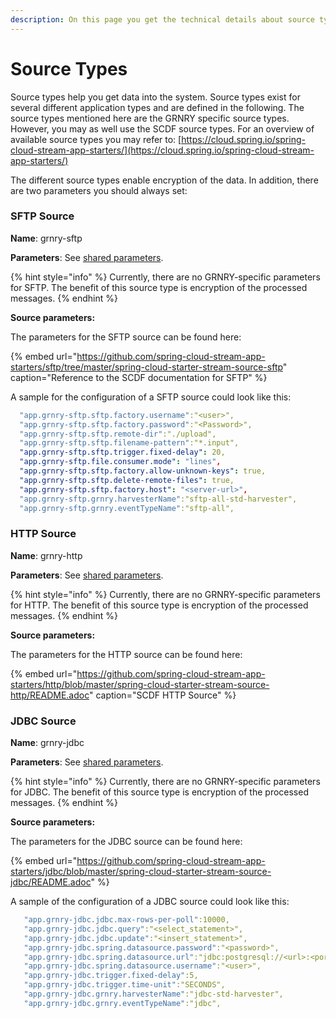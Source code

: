 ```yaml
---
description: On this page you get the technical details about source types.
---
```


# Source Types

Source types help you get data into the system. Source types exist for several different application types and are defined in the following. The source types mentioned here are the GRNRY specific source types. However, you may as well use the SCDF source types. For an overview of available source types you may refer to: [https://cloud.spring.io/spring-cloud-stream-app-starters/](https://cloud.spring.io/spring-cloud-stream-app-starters/)

The different source types enable encryption of the data. In addition, there are two parameters you should always set:

### SFTP Source

**Name**: grnry-sftp

**Parameters**: See [shared parameters](grnry-components-and-parameters.md).

{% hint style="info" %}
Currently, there are no GRNRY-specific parameters for SFTP. The benefit of this source type is encryption of the processed messages.
{% endhint %}

**Source parameters:**

The parameters for the SFTP source can be found here:

{% embed url="https://github.com/spring-cloud-stream-app-starters/sftp/tree/master/spring-cloud-starter-stream-source-sftp" caption="Reference to the SCDF documentation for SFTP" %}

A sample for the configuration of a SFTP source could look like this:

```yaml
  "app.grnry-sftp.sftp.factory.username":"<user>",
  "app.grnry-sftp.sftp.factory.password":"<Password>",
  "app.grnry-sftp.sftp.remote-dir":"./upload",
  "app.grnry-sftp.sftp.filename-pattern":"*.input",
  "app.grnry-sftp.sftp.trigger.fixed-delay": 20,
  "app.grnry-sftp.file.consumer.mode": "lines",
  "app.grnry-sftp.sftp.factory.allow-unknown-keys": true,
  "app.grnry-sftp.sftp.delete-remote-files": true,
  "app.grnry-sftp.sftp.factory.host": "<server-url>",
  "app.grnry-sftp.grnry.harvesterName":"sftp-all-std-harvester",
  "app.grnry-sftp.grnry.eventTypeName":"sftp-all",
```

### HTTP Source

**Name**: grnry-http

**Parameters**: See [shared parameters](grnry-components-and-parameters.md).

{% hint style="info" %}
Currently, there are no GRNRY-specific parameters for HTTP. The benefit of this source type is encryption of the processed messages.
{% endhint %}

**Source parameters:**

The parameters for the HTTP source can be found here:

{% embed url="https://github.com/spring-cloud-stream-app-starters/http/blob/master/spring-cloud-starter-stream-source-http/README.adoc" caption="SCDF HTTP Source" %}



### JDBC Source

**Name**: grnry-jdbc

**Parameters**: See [shared parameters](grnry-components-and-parameters.md).

{% hint style="info" %}
Currently, there are no GRNRY-specific parameters for JDBC. The benefit of this source type is encryption of the processed messages.
{% endhint %}

**Source parameters:**

The parameters for the JDBC source can be found here:

{% embed url="https://github.com/spring-cloud-stream-app-starters/jdbc/blob/master/spring-cloud-starter-stream-source-jdbc/README.adoc" %}

A sample of the configuration of a JDBC source could look like this:

```yaml
   "app.grnry-jdbc.jdbc.max-rows-per-poll":10000,
   "app.grnry-jdbc.jdbc.query":"<select_statement>",
   "app.grnry-jdbc.jdbc.update":"<insert_statement>",
   "app.grnry-jdbc.spring.datasource.password":"<password>",
   "app.grnry-jdbc.spring.datasource.url":"jdbc:postgresql://<url>:<port>/postgres?currentSchema=public",
   "app.grnry-jdbc.spring.datasource.username":"<user>",
   "app.grnry-jdbc.trigger.fixed-delay":5,
   "app.grnry-jdbc.trigger.time-unit":"SECONDS",
   "app.grnry-jdbc.grnry.harvesterName":"jdbc-std-harvester",
   "app.grnry-jdbc.grnry.eventTypeName":"jdbc",
```

